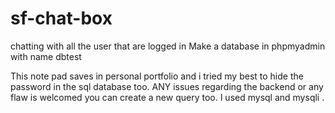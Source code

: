 # sf-chat-box
chatting with all the user that are logged in
Make a database in phpmyadmin with name dbtest

This note pad saves in personal portfolio and i tried my best to hide the password in the sql database too. ANY issues regarding the backend or any flaw is welcomed you can create a new query too. I used mysql and mysqli .
